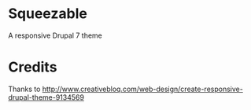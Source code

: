 # Squeezable

A responsive Drupal 7 theme

# Credits

Thanks to http://www.creativebloq.com/web-design/create-responsive-drupal-theme-9134569
